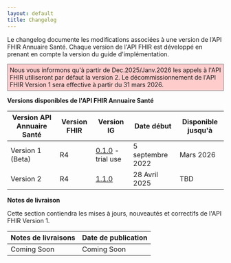```yaml
---
layout: default
title: Changelog
---
```


Le changelog  documente les modifications associées à une version de l’API FHIR Annuaire Santé. Chaque version de l'API FHIR est développé en prenant en compte la version du guide d'implémentation.

<p style="background-color: #ffcccc; border:1px solid grey; padding: 5px; max-width: 790px;">
Nous vous informons qu'à partir de Dec.2025/Janv.2026 les appels à l'API FHIR utiliseront par défaut la version 2. Le décommissionnement de l'API FHIR Version 1 sera effective à partir du 31 mars 2026.
</p>


**Versions disponibles de l'API FHIR Annuaire Santé**

| Version API Annuaire Santé   | Version FHIR  | Version IG | Date début | Disponible jusqu'à |
| ---                          | ---           | ---        | ---        | ---                |
| Version 1 (Beta)             | R4            | <a href="https://interop.esante.gouv.fr/ig/fhir/annuaire/0.1.0">0.1.0</a> - trial use | 5 septembre 2022  | Mars 2026                   |
| Version 2                                 | R4            | <a href="https://interop.esante.gouv.fr/ig/fhir/annuaire">1.1.0</a>             | 28 Avril 2025               | TBD                   |

**Notes de livraison**

Cette section contiendra les mises à jours, nouveautés et correctifs de l'API FHIR Version 1.

| Notes de livraisons       | Date de publication  |
| ---                       | ---                  |
| Coming Soon               | Coming Soon          |